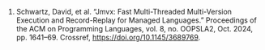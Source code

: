 1. Schwartz, David, et al. “Jmvx: Fast Multi-Threaded Multi-Version Execution and Record-Replay for Managed Languages.” Proceedings of the ACM on Programming Languages, vol. 8, no. OOPSLA2, Oct. 2024, pp. 1641–69. Crossref, <https://doi.org/10.1145/3689769>.
